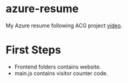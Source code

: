 # azure-resume
My Azure resume following ACG project [video](https://www.youtube.com/watch?v=ieYrBWmkfno&amp;list=PLzlnvW6uTIwWBINTOga4RDkEsTQbnK94b&amp;index=5). 

# First Steps

- Frontend folders contains website.
- main.js contains visitor counter code.
